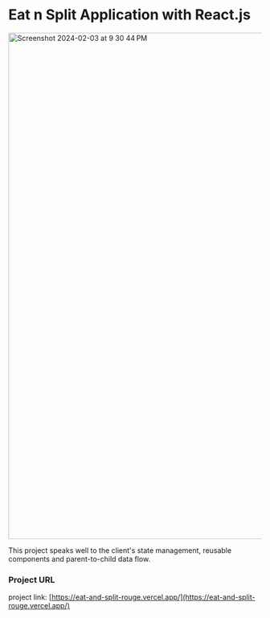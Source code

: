 
# Eat n Split Application with React.js

<img width="1008" alt="Screenshot 2024-02-03 at 9 30 44 PM" src="https://github.com/folaranmi/eat-and-split/assets/6519858/1962bb10-7c9a-49a3-bd11-eab1dcd945eb">

This project speaks well to the client's state management, reusable components and parent-to-child data flow.


### Project URL

project link: [https://eat-and-split-rouge.vercel.app/](https://eat-and-split-rouge.vercel.app/)
